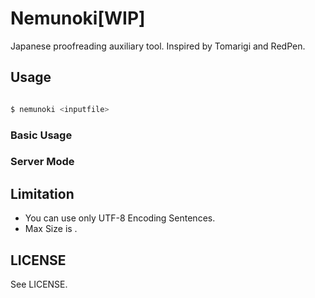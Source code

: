 # Nemunoki[WIP]

Japanese proofreading auxiliary tool. Inspired by Tomarigi and RedPen.

## Usage

```sh

$ nemunoki <inputfile>

```

### Basic Usage

### Server Mode

## Limitation

* You can use only UTF-8 Encoding Sentences.
* Max Size is .


## LICENSE

See LICENSE.